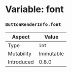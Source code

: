 
# Variable: font
### `ButtonRenderInfo.font`

| Aspect | Value |
| --- | --- |
| Type | `int` |
| Mutability | Immutable |
| Introduced | 0.8.0 |


